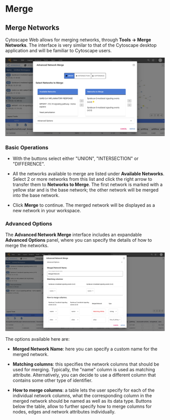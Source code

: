 Merge
====================
<a id="merge"> </a>

<a id="merge_networks"> </a>
## Merge Networks

Cytoscape Web allows for merging networks, through **Tools → Merge Networks**. The interface is very similar to that of the Cytoscape desktop application and will be familiar to Cytoscape users. 

![](_static/images/Merge/merge_networks_1.png)

<a id="basic_operations"> </a>
### Basic Operations

-    With the buttons select either "UNION", "INTERSECTION" or "DIFFERENCE".

-    All the networks available to merge are listed under **Available Networks**.
     Select 2 or more networks from this list and click the right arrow to transfer
     them to **Networks to Merge**. The first network is marked with a yellow star and is the base network; the other network will 
     be merged into the base network.
     
-    Click **Merge** to continue. The merged network will be displayed as a new network in your workspace.

<a id="advanced_options"> </a>
### Advanced Options

The **Advanced Network Merge** interface includes an expandable
**Advanced Options** panel, where you can specify the details of
how to merge the networks.

![](_static/images/Merge/merge_networks_2.png)

The options available here are:

-    **Merged Network Name**: here you can specify a custom name for the merged network.

-    **Matching columns**: this specifies the network columns that should
     be used for merging. Typically, the "name" column is used as matching attribute.
     Alternatively, you can decide to use a different column that contains some other type of identifier.

-    **How to merge columns**: a table lets the user specify for each of
     the individual network columns, what the corresponding column in the
     merged network should be named as well as its data type. Buttons below the table,
     allow to further specify how to merge columns for nodes, edges and network attributes individually.




